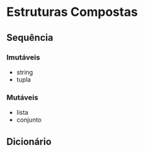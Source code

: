 # Estruturas Compostas


## Sequência
### Imutáveis
- string
- tupla
### Mutáveis
- lista
- conjunto


## Dicionário